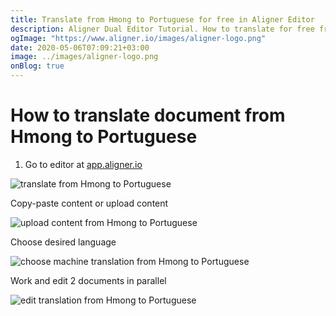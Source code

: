 ```yaml
---
title: Translate from Hmong to Portuguese for free in Aligner Editor
description: Aligner Dual Editor Tutorial. How to translate for free from Hmong to Portuguese. Aligner is multilingual document management platform. 
ogImage: "https://www.aligner.io/images/aligner-logo.png"
date: 2020-05-06T07:09:21+03:00
image: ../images/aligner-logo.png
onBlog: true
---
```


# How to translate document from Hmong to Portuguese

1. Go to editor at [app.aligner.io](https://app.aligner.io "Aligner App web page")

![translate from Hmong to Portuguese](../aligner-blank-editor.png "translate from Hmong to Portuguese")

Copy-paste content or upload content

![upload content from Hmong to Portuguese](../aligner-uploaded-document.png "upload content from Hmong to Portuguese")

Choose desired language

![choose machine translation from Hmong to Portuguese](../aligner-language-dropdown.png "choose machine translation from Hmong to Portuguese")

Work and edit 2 documents in parallel

![edit translation from Hmong to Portuguese](../aligner-double-sitded-editor.png "edit translation from Hmong to Portuguese")

